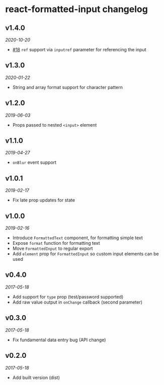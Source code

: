 # react-formatted-input changelog

## v1.4.0
_2020-10-20_

 * [#18](https://github.com/buttercup/react-formatted-input/issues/18) `ref` support via `inputref` parameter for referencing the input

## v1.3.0
_2020-01-22_

 * String and array format support for character pattern

## v1.2.0
_2019-06-03_

 * Props passed to nested `<input>` element

## v1.1.0
_2019-04-27_

 * `onBlur` event support

## v1.0.1
_2019-02-17_

 * Fix late prop updates for state

## v1.0.0
_2019-02-16_

 * Introduce `FormattedText` component, for formatting simple text
 * Expose `format` function for formatting text
 * Move `FormattedInput` to regular export
 * Add `element` prop for `FormattedInput` so custom input elements can be used

## v0.4.0
_2017-05-18_

 * Add support for `type` prop (test/password supported)
 * Add raw value output in `onChange` callback (second parameter)

## v0.3.0
_2017-05-18_

 * Fix fundamental data entry bug (API change)

## v0.2.0
_2017-05-18_

 * Add built version (dist)
